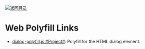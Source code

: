 [![返回目录](https://user-images.githubusercontent.com/5803001/38079637-ff0abcf0-3371-11e8-9b76-ad651620afc7.jpg)](https://github.com/wxyyxc1992/Awesome-Links) 
# Web Polyfill Links

- [dialog-polyfill.js #Project#](https://github.com/GoogleChrome/dialog-polyfill): Polyfill for the HTML dialog element.
